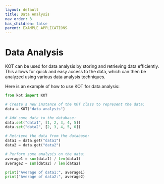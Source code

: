 ```yaml
---
layout: default
title: Data Analysis
nav_order: 3
has_children: false
parent: EXAMPLE APPLICATIONS
---
```


# Data Analysis

KOT can be used for data analysis by storing and retrieving data efficiently. This allows for quick and easy access to the data, which can then be analyzed using various data analysis techniques.

Here is an example of how to use KOT for data analysis:

```python
from kot import KOT

# Create a new instance of the KOT class to represent the data:
data = KOT("data_analysis")

# Add some data to the database:
data.set("data1", [1, 2, 3, 4, 5])
data.set("data2", [2, 3, 4, 5, 6])

# Retrieve the data from the database:
data1 = data.get("data1")
data2 = data.get("data2")

# Perform some analysis on the data:
average1 = sum(data1) / len(data1)
average2 = sum(data2) / len(data2)

print("Average of data1:", average1)
print("Average of data2:", average2)
